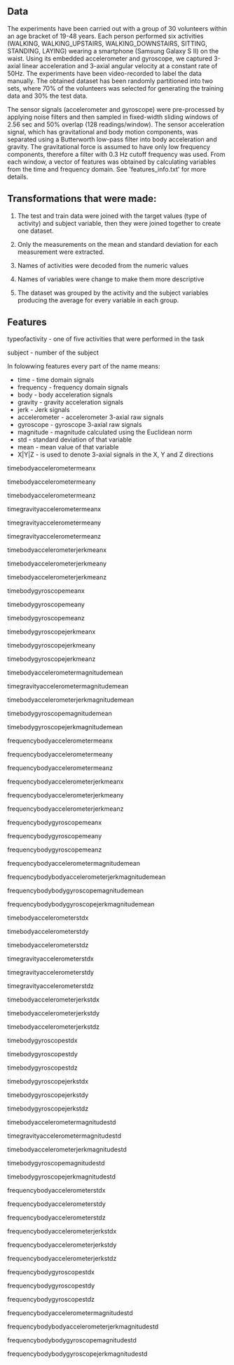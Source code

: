 ## Data

The experiments have been carried out with a group of 30 volunteers within an age bracket of 19-48 years. Each person performed six activities (WALKING, WALKING_UPSTAIRS, WALKING_DOWNSTAIRS, SITTING, STANDING, LAYING) wearing a smartphone (Samsung Galaxy S II) on the waist. Using its embedded accelerometer and gyroscope, we captured 3-axial linear acceleration and 3-axial angular velocity at a constant rate of 50Hz. The experiments have been video-recorded to label the data manually. The obtained dataset has been randomly partitioned into two sets, where 70% of the volunteers was selected for generating the training data and 30% the test data. 

The sensor signals (accelerometer and gyroscope) were pre-processed by applying noise filters and then sampled in fixed-width sliding windows of 2.56 sec and 50% overlap (128 readings/window). The sensor acceleration signal, which has gravitational and body motion components, was separated using a Butterworth low-pass filter into body acceleration and gravity. The gravitational force is assumed to have only low frequency components, therefore a filter with 0.3 Hz cutoff frequency was used. From each window, a vector of features was obtained by calculating variables from the time and frequency domain. See 'features_info.txt' for more details. 

## Transformations that were made:

1. The test and train data were joined with the target values (type of activity) and subject variable, then they were joined together to create one dataset.

2. Only the measurements on the mean and standard deviation for each measurement were extracted.

3. Names of activities were decoded from the numeric values

4. Names of variables were change to make them more descriptive

5. The dataset was grouped by the activity and the subject variables producing the average for every variable in each group.

## Features

typeofactivity - one of five activities that were performed in the task

subject - number of the subject

In folowwing features every part of the name means:

* time - time domain signals
* frequency - frequency domain signals
* body - body acceleration signals
* gravity - gravity acceleration signals
* jerk - Jerk signals
* accelerometer - accelerometer 3-axial raw signals
* gyroscope - gyroscope 3-axial raw signals
* magnitude - magnitude calculated using the Euclidean norm
* std - standard deviation of that variable
* mean - mean value of that variable
* X|Y|Z - is used to denote 3-axial signals in the X, Y and Z directions

timebodyaccelerometermeanx

timebodyaccelerometermeany

timebodyaccelerometermeanz

timegravityaccelerometermeanx

timegravityaccelerometermeany

timegravityaccelerometermeanz

timebodyaccelerometerjerkmeanx

timebodyaccelerometerjerkmeany

timebodyaccelerometerjerkmeanz

timebodygyroscopemeanx

timebodygyroscopemeany

timebodygyroscopemeanz

timebodygyroscopejerkmeanx

timebodygyroscopejerkmeany

timebodygyroscopejerkmeanz

timebodyaccelerometermagnitudemean

timegravityaccelerometermagnitudemean

timebodyaccelerometerjerkmagnitudemean

timebodygyroscopemagnitudemean

timebodygyroscopejerkmagnitudemean

frequencybodyaccelerometermeanx

frequencybodyaccelerometermeany

frequencybodyaccelerometermeanz

frequencybodyaccelerometerjerkmeanx

frequencybodyaccelerometerjerkmeany

frequencybodyaccelerometerjerkmeanz

frequencybodygyroscopemeanx

frequencybodygyroscopemeany

frequencybodygyroscopemeanz

frequencybodyaccelerometermagnitudemean

frequencybodybodyaccelerometerjerkmagnitudemean

frequencybodybodygyroscopemagnitudemean

frequencybodybodygyroscopejerkmagnitudemean

timebodyaccelerometerstdx

timebodyaccelerometerstdy

timebodyaccelerometerstdz

timegravityaccelerometerstdx

timegravityaccelerometerstdy

timegravityaccelerometerstdz

timebodyaccelerometerjerkstdx

timebodyaccelerometerjerkstdy

timebodyaccelerometerjerkstdz

timebodygyroscopestdx

timebodygyroscopestdy

timebodygyroscopestdz

timebodygyroscopejerkstdx

timebodygyroscopejerkstdy

timebodygyroscopejerkstdz

timebodyaccelerometermagnitudestd

timegravityaccelerometermagnitudestd

timebodyaccelerometerjerkmagnitudestd

timebodygyroscopemagnitudestd

timebodygyroscopejerkmagnitudestd

frequencybodyaccelerometerstdx

frequencybodyaccelerometerstdy

frequencybodyaccelerometerstdz

frequencybodyaccelerometerjerkstdx

frequencybodyaccelerometerjerkstdy

frequencybodyaccelerometerjerkstdz

frequencybodygyroscopestdx

frequencybodygyroscopestdy

frequencybodygyroscopestdz

frequencybodyaccelerometermagnitudestd

frequencybodybodyaccelerometerjerkmagnitudestd

frequencybodybodygyroscopemagnitudestd

frequencybodybodygyroscopejerkmagnitudestd

